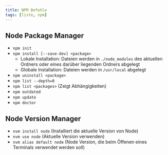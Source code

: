 ```yaml
---
title: NPM Befehle
tags: [liste, npm]
---
```


## Node Package Manager

- `npm init`
- `npm install [--save-dev] <package>`
  - Lokale Installation: Dateien werden in `./node_modules` des aktuellen Ordners oder eines darüber liegenden Ordners abgelegt
  - Globale Installation: Dateien werden in `/usr/local` abgelegt
- `npm uninstall <package>`
- `npm list --depth=0`
- `npm list <packages>` (Zeigt Abhängigkeiten)
- `npm outdated`
- `npm update`
- `npm doctor`

## Node Version Manager

- `nvm install node` (Installiert die aktuelle Version von Node)
- `nvm use node` (Aktuelle Version verwenden)
- `nvm alias default node` (Node Version, die beim Öffenen eines Terminals verwendet werden soll)
